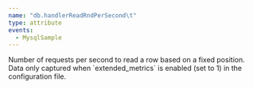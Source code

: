 ```yaml
---
name: "db.handlerReadRndPerSecond\t"
type: attribute
events:
  - MysqlSample
---
```


Number of requests per second to read a row based on a fixed position. Data only captured when \`extended\_metrics\` is enabled (set to 1) in the configuration file.